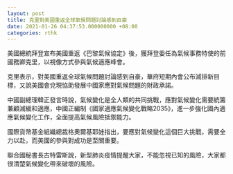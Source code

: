 ```yaml
---
layout: post
title: 克里對美國重返全球氣候問題討論感到自豪
date: 2021-01-26 04:37:53.000000000 +08:00
categories: rthk
---
```


美國總統拜登宣布美國重返《巴黎氣候協定》後，獲拜登委任為氣候事務特使的前國務卿克里，以視像方式參與氣候適應峰會。

克里表示，對美國重返全球氣候問題討論感到自豪，華府短期內會公布減排新目標，又說美國會兌現協助發展中國家應對氣候問題的財政承諾。

中國副總理韓正發言時說，氣候變化是全人類的共同挑戰，應對氣候變化需要統籌兼顧減緩和適應，中國正編制《國家適應氣候變化戰略2035》，進一步強化國內適應氣候變化工作，全面提高氣候風險抵禦能力。

國際貨幣基金組織總裁格奧爾基耶娃指出，要應對氣候變化這個巨大挑戰，需要全力以赴，而美國的參與對成功是至關重要。

聯合國秘書長古特雷斯說，新型肺炎疫情提醒大家，不能忽視已知的風險，大家都很清楚氣候變化帶來破壞的風險。
